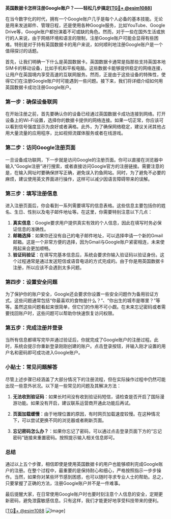**英国数据卡怎样注册Google账户？——轻松几步搞定[[TG💪+ @esim1088](https://t.me/s/esim1088)]**

在当今数字化的时代，拥有一个Google账户几乎是每个人必备的基本技能。无论是用来发送邮件、管理日程，还是使用各种Google服务，比如YouTube、Google Drive等，Google账户都扮演着不可或缺的角色。然而，对于一些在国外生活或旅行的人来说，由于网络环境和语言的限制，注册Google账户可能会显得有些困难。特别是对于持有英国数据卡的用户来说，如何顺利地注册Google账户是一个值得探讨的话题。

首先，让我们明确一下什么是英国数据卡。英国数据卡通常是指那些支持英国本地SIM卡的移动设备，比如手机和平板电脑。这些数据卡能够提供稳定的网络连接，让用户在英国境内享受高速的互联网服务。然而，正是由于这些设备的特殊性，使得它们在注册Google账户时可能遇到一些问题。接下来，我们将详细介绍如何用英国数据卡成功注册Google账户。

### 第一步：确保设备联网

在开始注册之前，首先要确认你的设备已经通过英国数据卡成功连接到网络。打开设备上的Wi-Fi设置，选择你的数据卡提供的网络连接。如果一切正常，你应该可以看到信号强度显示为良好或者满格。此外，为了确保网络稳定，建议关闭其他占用大量流量的应用程序，比如视频流媒体服务或者在线游戏。

### 第二步：访问Google注册页面

一旦设备成功联网，下一步就是访问Google的注册页面。你可以直接在浏览器中输入“Google注册”进行搜索，或者直接访问Google官方的注册链接。需要注意的是，在输入网址时要确保拼写正确，避免误入钓鱼网站。同时，为了避免不必要的麻烦，建议使用英文界面进行操作，这样可以减少因语言障碍带来的误解。

### 第三步：填写注册信息

进入注册页面后，你会看到一系列需要填写的信息表格。这些信息主要包括你的姓名、生日、性别以及电子邮件地址等。在这里，你需要特别注意以下几点：

1. **真实信息**：Google要求用户提供真实有效的个人信息，因此在填写时务必保证信息的准确性。
2. **邮箱选择**：如果你还没有自己的电子邮件地址，可以选择申请一个新的Gmail邮箱。这是一个非常方便的选择，因为Gmail与Google账户紧密相连，未来使用起来会更加顺畅。
3. **验证码验证**：在填写完基本信息后，系统会要求你输入验证码以验证身份。这个过程通常是通过发送短信或语音电话的方式完成的。由于你是用英国数据卡注册，所以应该不会遇到太多问题。

### 第四步：设置安全问题

为了保护你的账户安全，Google还会要求你设置一些安全问题作为备用验证方式。这些问题通常包括“你最喜欢的食物是什么？”、“你出生的城市是哪里？”等等。虽然这些问题看起来很简单，但它们的作用不可小觑。在未来忘记密码或者需要找回账户时，这些问题可以帮助你快速恢复访问权限。

### 第五步：完成注册并登录

当所有信息都填写完毕并通过验证后，你就完成了Google账户的注册过程。此时，系统会提示你重新登录刚刚创建的账户。点击登录按钮，并输入刚才设置的用户名和密码即可成功进入Google账户。

### 小贴士：常见问题解答

尽管上述步骤已经涵盖了大部分情况下的注册流程，但在实际操作过程中仍然可能出现一些意外状况。以下是一些常见的问题及其解决方法：

1. **无法收到验证码**：如果长时间没有收到验证码短信，请检查是否开启了国际漫游功能。如果没有开启，建议联系运营商开通此功能后再试。
   
2. **页面加载缓慢**：由于地理位置的原因，有时网页加载速度较慢。在这种情况下，可以尝试更换不同的浏览器或者刷新页面。

3. **忘记密码怎么办？**：如果你忘记了密码，可以通过点击登录页面下方的“忘记密码”链接来重置密码。按照提示输入相关信息即可。

### 总结

通过以上五个步骤，相信即使是使用英国数据卡的用户也能够顺利完成Google账户的注册。在整个过程中，最重要的是保持耐心和细心，严格按照指示一步步操作。当然，如果你对某些环节感到困惑，也可以随时寻求专业人士的帮助。总之，只要掌握了正确的方法，注册Google账户并不是一件难事。

最后提醒大家，在日常使用Google账户时也要时刻注意个人信息的安全，定期更新密码，避免泄露敏感信息。只有这样，我们才能更好地享受科技带来的便利。

[[TG💪+ @esim1088](https://t.me/s/esim1088) ![Image](https://i.postimg.cc/4NQfJmqS/Snipaste-2025-05-13-00-14-12.png)]